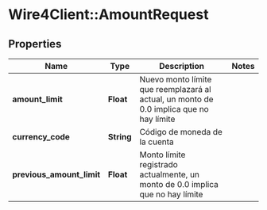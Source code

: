 # Wire4Client::AmountRequest

## Properties
Name | Type | Description | Notes
------------ | ------------- | ------------- | -------------
**amount_limit** | **Float** | Nuevo monto límite que reemplazará al actual, un monto de 0.0 implica que no hay límite | 
**currency_code** | **String** | Código de moneda de la cuenta | 
**previous_amount_limit** | **Float** | Monto límite registrado actualmente, un monto de 0.0 implica que no hay límite | 


